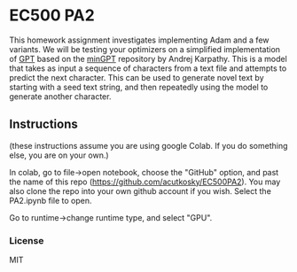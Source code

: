 
# EC500 PA2

This homework assignment investigates implementing Adam and a few variants. We will be testing your optimizers on a simplified implementation of [GPT](https://github.com/openai/gpt-3) based on the [minGPT](https://github.com/karpathy/minGPT) repository by Andrej Karpathy. This is a model that takes as input a sequence of characters from a text file and attempts to predict the next character. This can be used to generate novel text by starting with a seed text string, and then repeatedly using the model to generate another character.

## Instructions

(these instructions assume you are using google Colab. If you do something else, you are on your own.)

In colab, go to file->open notebook, choose the "GitHub" option, and past the name of this repo (https://github.com/acutkosky/EC500PA2). You may also clone the repo into your own github account if you wish. Select the PA2.ipynb file to open.

Go to runtime->change runtime type, and select "GPU".



### License

MIT
